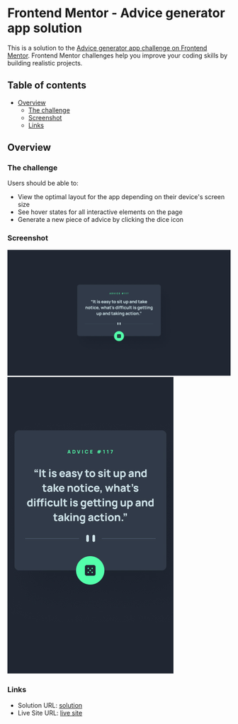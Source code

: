 # Frontend Mentor - Advice generator app solution

This is a solution to the [Advice generator app challenge on Frontend Mentor](https://www.frontendmentor.io/challenges/advice-generator-app-QdUG-13db). Frontend Mentor challenges help you improve your coding skills by building realistic projects.

## Table of contents

- [Overview](#overview)
  - [The challenge](#the-challenge)
  - [Screenshot](#screenshot)
  - [Links](#links)

## Overview

### The challenge

Users should be able to:

- View the optimal layout for the app depending on their device's screen size
- See hover states for all interactive elements on the page
- Generate a new piece of advice by clicking the dice icon

### Screenshot

![](/images/desktop-screenshot.jpg)
![](/images/mobile-screenshot.jpg)

### Links

- Solution URL: [solution](https://github.com/omarShabann/Advice-Generaor-App/)
- Live Site URL: [live site](https://omarshabann.github.io/Advice-Generaor-App)
